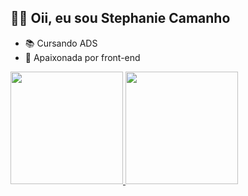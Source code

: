 ## ✌🏻 Oii,  eu sou Stephanie Camanho

 - 📚 Cursando ADS
 - 🖤 Apaixonada por front-end
  
  
<div  align = "centro">
  <a href = "https://github.com/stecamanho">
  <img height = "180em" src = "https://github-readme-stats.vercel.app/api?username=stecamanho&show_icons=true&theme=dracula&include_all_commits=true&count_private=true"/>
  <img height = "180em" src = "https://github-readme-stats.vercel.app/api/top-langs/?username=stecamanho&layout=compact&langs_count=7&theme=dracula"/>
</div>
<div style = "display: inline_block"><br>


